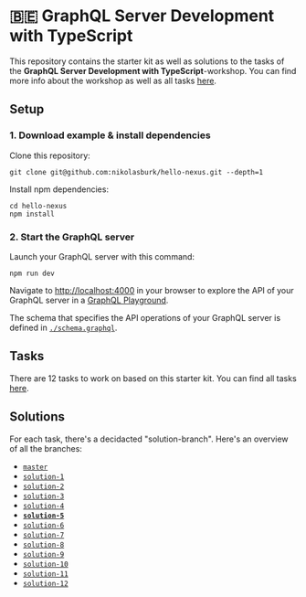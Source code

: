 # 🇧🇪 GraphQL Server Development with TypeScript

This repository contains the starter kit as well as solutions to the tasks of the **GraphQL Server Development with TypeScript**-workshop. You can find more info about the workshop as well as all tasks [here](https://www.notion.so/prismaio/GraphQL-Workshop-1206e94e9434408fb1c2c0af080500d6).

## Setup

### 1. Download example & install dependencies

Clone this repository:

```
git clone git@github.com:nikolasburk/hello-nexus.git --depth=1
```

Install npm dependencies:

```
cd hello-nexus
npm install
```


### 2. Start the GraphQL server

Launch your GraphQL server with this command:

```
npm run dev
```

Navigate to [http://localhost:4000](http://localhost:4000) in your browser to explore the API of your GraphQL server in a [GraphQL Playground](https://github.com/prisma/graphql-playground).

The schema that specifies the API operations of your GraphQL server is defined in [`./schema.graphql`](./schema.graphql). 

## Tasks

There are 12 tasks to work on based on this starter kit. You can find all tasks [here](https://www.notion.so/prismaio/GraphQL-Workshop-1206e94e9434408fb1c2c0af080500d6).

## Solutions

For each task, there's a decidacted "solution-branch". Here's an overview of all the branches:

- [`master`](https://github.com/nikolasburk/workshop-summit-graphql)
- [`solution-1`](https://github.com/nikolasburk/workshop-summit-graphql/tree/solution-1)
- [`solution-2`](https://github.com/nikolasburk/workshop-summit-graphql/tree/solution-2)
- [`solution-3`](https://github.com/nikolasburk/workshop-summit-graphql/tree/solution-3)
- [`solution-4`](https://github.com/nikolasburk/workshop-summit-graphql/tree/solution-4)
- [**`solution-5`**](https://github.com/nikolasburk/workshop-summit-graphql/tree/solution-5)
- [`solution-6`](https://github.com/nikolasburk/workshop-summit-graphql/tree/solution-6)
- [`solution-7`](https://github.com/nikolasburk/workshop-summit-graphql/tree/solution-7)
- [`solution-8`](https://github.com/nikolasburk/workshop-summit-graphql/tree/solution-8)
- [`solution-9`](https://github.com/nikolasburk/workshop-summit-graphql/tree/solution-9)
- [`solution-10`](https://github.com/nikolasburk/workshop-summit-graphql/tree/solution-10)
- [`solution-11`](https://github.com/nikolasburk/workshop-summit-graphql/tree/solution-11)
- [`solution-12`](https://github.com/nikolasburk/workshop-summit-graphql/tree/solution-12)